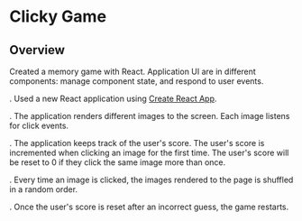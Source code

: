 
# Clicky Game

## Overview

Created a memory game with React.  Application UI are in different components: manage component state, and respond to user events.



. Used a new React application using [Create React App](https://github.com/facebookincubator/create-react-app).

. The application renders different images to the screen. Each image listens for click events.

. The application keeps track of the user's score. The user's score is incremented when clicking an image for the first time. The user's score will be reset to 0 if they click the same image more than once.

. Every time an image is clicked, the images rendered to the page is shuffled in a random order.

. Once the user's score is reset after an incorrect guess, the game  restarts.





